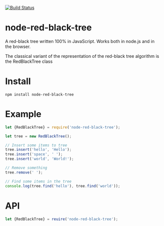 [![Build Status](https://travis-ci.org/MrRefactoring/Red-Black-Tree.svg?branch=master)](https://travis-ci.org/MrRefactoring/Red-Black-Tree)

# node-red-black-tree
A red-black tree written 100% in JavaScript. Works both in node.js and in the browser.

The classical variant of the representation of the red-black tree algorithm is the RedBlackTree class
# Install
```
npm install node-red-black-tree
```
# Example
```js
let {RedBlackTree} = require('node-red-black-tree');

let tree = new RedBlackTree();

// Insert some items to tree
tree.insert('hello', 'Hello');
tree.insert('space', ' ');
tree.insert('world', 'World!');

// Remove something
tree.remove(' ');

// Find some items in the tree
console.log(tree.find('hello'), tree.find('world'));
```

# API
```js
let {RedBlackTree} = reuire('node-red-black-tree');
```
